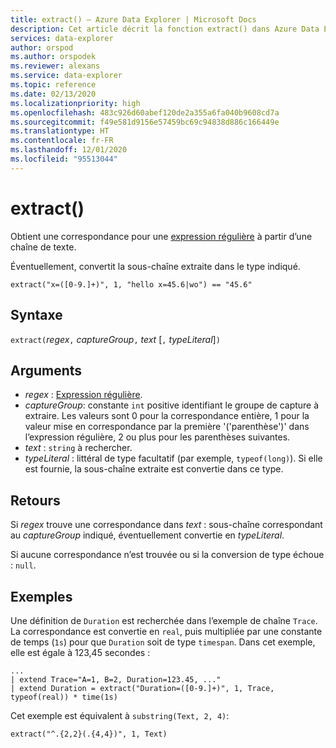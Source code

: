 ```yaml
---
title: extract() – Azure Data Explorer | Microsoft Docs
description: Cet article décrit la fonction extract() dans Azure Data Explorer.
services: data-explorer
author: orspod
ms.author: orspodek
ms.reviewer: alexans
ms.service: data-explorer
ms.topic: reference
ms.date: 02/13/2020
ms.localizationpriority: high
ms.openlocfilehash: 483c926d60abef120de2a355a6fa040b9608cd7a
ms.sourcegitcommit: f49e581d9156e57459bc69c94838d886c166449e
ms.translationtype: HT
ms.contentlocale: fr-FR
ms.lasthandoff: 12/01/2020
ms.locfileid: "95513044"
---
```

# <a name="extract"></a>extract()

Obtient une correspondance pour une [expression régulière](./re2.md) à partir d’une chaîne de texte. 

Éventuellement, convertit la sous-chaîne extraite dans le type indiqué.

```kusto
extract("x=([0-9.]+)", 1, "hello x=45.6|wo") == "45.6"
```

## <a name="syntax"></a>Syntaxe

`extract(`*regex*`,` *captureGroup*`,` *text* [`,` *typeLiteral*]`)`

## <a name="arguments"></a>Arguments

* *regex* : [Expression régulière](./re2.md).
* *captureGroup*: constante `int` positive identifiant le groupe de capture à extraire. Les valeurs sont 0 pour la correspondance entière, 1 pour la valeur mise en correspondance par la première '('parenthèse')' dans l’expression régulière, 2 ou plus pour les parenthèses suivantes.
* *text* : `string` à rechercher.
* *typeLiteral* : littéral de type facultatif (par exemple, `typeof(long)`). Si elle est fournie, la sous-chaîne extraite est convertie dans ce type. 

## <a name="returns"></a>Retours

Si *regex* trouve une correspondance dans *text* : sous-chaîne correspondant au *captureGroup* indiqué, éventuellement convertie en *typeLiteral*.

Si aucune correspondance n’est trouvée ou si la conversion de type échoue : `null`. 

## <a name="examples"></a>Exemples

Une définition de `Duration` est recherchée dans l’exemple de chaîne `Trace`. La correspondance est convertie en `real`, puis multipliée par une constante de temps (`1s`) pour que `Duration` soit de type `timespan`. Dans cet exemple, elle est égale à 123,45 secondes :

```kusto
...
| extend Trace="A=1, B=2, Duration=123.45, ..."
| extend Duration = extract("Duration=([0-9.]+)", 1, Trace, typeof(real)) * time(1s) 
```

Cet exemple est équivalent à `substring(Text, 2, 4)`:

```kusto
extract("^.{2,2}(.{4,4})", 1, Text)
```